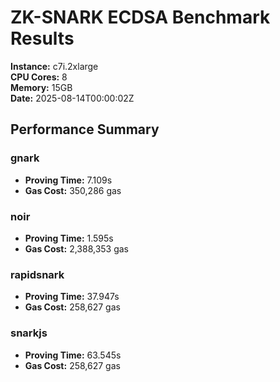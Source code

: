 # ZK-SNARK ECDSA Benchmark Results

**Instance:** c7i.2xlarge  
**CPU Cores:** 8  
**Memory:** 15GB  
**Date:** 2025-08-14T00:00:02Z

## Performance Summary

### gnark

- **Proving Time:** 7.109s
- **Gas Cost:** 350,286 gas

### noir

- **Proving Time:** 1.595s
- **Gas Cost:** 2,388,353 gas

### rapidsnark

- **Proving Time:** 37.947s
- **Gas Cost:** 258,627 gas

### snarkjs

- **Proving Time:** 63.545s
- **Gas Cost:** 258,627 gas
